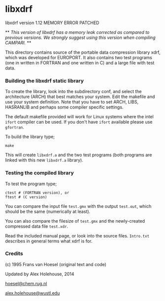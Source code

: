 libxdrf
====

libxdrf version 1.12 MEMORY ERROR PATCHED

** *This version of libxdrf has a memory leak corrected as compared to previous versions. We strongly suggest using this version when compiling CAMPARI.* **

This directory contains source of the portable data compression library xdrf, which was developed for EUROPORT. It also contains two test programs (one in written in FORTRAN and one written in C) and a large file with test data.

### Building the libxdrf static library

To create the library, look into the subdirectory conf, and select the architecture (ARCH) that best matches your system. Edit the makefile and use your system definition. Note that you have to set ARCH, LIBS, HASRANLIB and perhaps some compiler specific settings.

The default makefile provided will work for Linux systems where the intel `ifort` compiler can be used. If you don't have `ifort` available please use `gfortran`.

To build the library type;

    make

This will create `libxdrf.a` and the two test programs (both programs
are linked with this new `libxdrf.a` library).


### Testing the compiled library
To test the program type;

    ctest #	(FORTRAN version), or 
    ftest # (C version)

You can compare the input file `test.gmx` with the output `test.out`, which should be the same (numerically at least).

You can also compare the filesize of `test.gmx` and the newly-created compressed data file `test.xdr`. 

Read the included manual page, or look into the source files. `Intro.txt` describes in general terms what xdrf is for.


### Credits
(c) 1995 Frans van Hoesel (original text and code)

Updated by Alex Holehouse, 2014

hoesel@chem.rug.nl

alex.holehouse@wustl.edu

